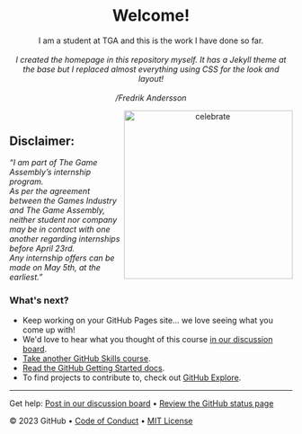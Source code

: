 <header>
  
# Welcome!
I am a student at TGA and this is the work I have done so far.<br/><br/>
_I created the homepage in this repository myself. It has a Jekyll theme at the base but I replaced almost everything using CSS for the look and layout!_
<br/><br/>_/Fredrik Andersson_<br/>

<img src=https://thegameassembly.com/wp-content/uploads/2023/01/tgalogowhite-small.svg alt=celebrate width=300 align=right>

</header>

## Disclaimer:

_“I am part of The Game Assembly’s internship program. <br/>As per the agreement between the Games Industry and The Game Assembly, neither student nor company may be in contact with one another regarding internships before April 23rd. <br/>
Any internship offers can be made on May 5th, at the earliest.”_

### What's next?

- Keep working on your GitHub Pages site... we love seeing what you come up with!
- We'd love to hear what you thought of this course [in our discussion board](https://github.com/orgs/skills/discussions/categories/github-pages).
- [Take another GitHub Skills course](https://github.com/skills).
- [Read the GitHub Getting Started docs](https://docs.github.com/en/get-started).
- To find projects to contribute to, check out [GitHub Explore](https://github.com/explore).

<footer>

<!--
  <<< Author notes: Footer >>>
  Add a link to get support, GitHub status page, code of conduct, license link.
-->

---

Get help: [Post in our discussion board](https://github.com/orgs/skills/discussions/categories/github-pages) &bull; [Review the GitHub status page](https://www.githubstatus.com/)

&copy; 2023 GitHub &bull; [Code of Conduct](https://www.contributor-covenant.org/version/2/1/code_of_conduct/code_of_conduct.md) &bull; [MIT License](https://gh.io/mit)

</footer>
